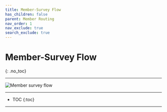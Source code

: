 ```yaml
---
title: Member-Survey Flow 
has_children: false
parent: Member Routing
nav_order: 1
nav_exclude: true
search_exclude: true
---
```



# Member-Survey Flow
{: .no_toc}

---

![Member survey flow](https://github.com/josh-toluna/tolunaintegratedpaneldocs/blob/master/resources/flows/IP%20Flow%20Diagrams-Member%20Survey%20Flow.png?raw=true)

---

* TOC
{:toc}

---
